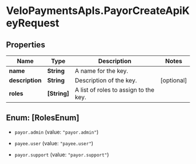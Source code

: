# VeloPaymentsApIs.PayorCreateApiKeyRequest

## Properties
Name | Type | Description | Notes
------------ | ------------- | ------------- | -------------
**name** | **String** | A name for the key. | 
**description** | **String** | Description of the key. | [optional] 
**roles** | **[String]** | A list of roles to assign to the key. | 


<a name="[RolesEnum]"></a>
## Enum: [RolesEnum]


* `payor.admin` (value: `"payor.admin"`)

* `payee.user` (value: `"payee.user"`)

* `payor.support` (value: `"payor.support"`)




